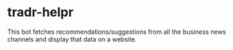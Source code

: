 # tradr-helpr
This bot fetches recommendations/suggestions from all the business news channels and display that data on a website.
